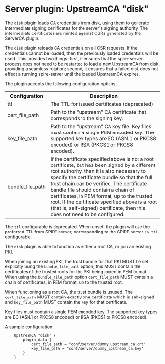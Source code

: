 # Server plugin: UpstreamCA "disk"

The `disk` plugin loads CA credentials from disk, using them to generate
intermediate signing certificates for the server's signing authority. The
intermediate certificates are minted against CSRs generated by the ServerCA
plugin.

The `disk` plugin reloads CA credentials on all CSR requests. If the
credentials cannot be loaded, then the previously loaded credentials will be used.
This provides two things: first, it ensures that the spire-server process does not
need to be restarted to load a new UpstreamCA from disk, providing a seamless rotation;
second, it ensures that a failed disk does not effect a running spire-server until the
loaded UpstreamCA expires.

The plugin accepts the following configuration options:

| Configuration   | Description                                          |
| ----------------| ---------------------------------------------------- |
| ttl             | The TTL for issued certificates (deprecated)         |
| cert_file_path  | Path to the "upstream" CA certificate that corresponds to the signing key. |
| key_file_path   | Path to the "upstream" CA key file. Key files must contain a single PEM encoded key. The supported key types are EC (ASN.1 or PKCS8 encoded) or RSA (PKCS1 or PKCS8 encoded).|
| bundle_file_path| If the certificate specified above is not a root certificate, but has been signed by a different root authority, then it is also necessary to specify the certificate bundle so that the full trust chain can be verified. The certificate bundle file should contain a chain of certificates, in PEM format, up to the trusted root. If the certificate specified above is a root (that is, self-signed) certificate, then this does not need to be configured. |

The `ttl` configurable is deprecated. When unset, the plugin will use the
preferred TTL from SPIRE server, corresponding to the SPIRE server `ca_ttl`
configurable.

The `disk` plugin is able to function as either a root CA, or join an existing PKI.

When joining an existing PKI, the trust bundle for that PKI MUST be set explicitly
using the `bundle_file_path` option; this MUST contain the certificates of the trusted
roots for the PKI being joined in PEM format. When using the `bundle_file_path` option
`cert_file_path` MUST contain a chain of certificates, in PEM format, up to the trusted 
root. 

When functioning as a root CA, the trust bundle is unused. The `cert_file_path` MUST contain
exactly one certificate which is self-signed and `key_file_path` MUST contain the key for
that certificate.

Key files must contain a single PEM encoded key. The supported key types are EC (ASN.1 or PKCS8 encoded) or RSA (PKCS1 or PKCS8 encoded).

A sample configuration:

```
    UpstreamCA "disk" {
        plugin_data {
            cert_file_path = "conf/server/dummy_upstream_ca.crt"
            key_file_path = "conf/server/dummy_upstream_ca.key"
        }
    }
```
